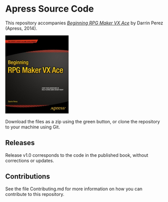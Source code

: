 # Apress Source Code

This repository accompanies [*Beginning RPG Maker VX Ace*](http://www.apress.com/9781484207857) by Darrin Perez (Apress, 2014).

![Cover image](9781484207857.jpg)

Download the files as a zip using the green button, or clone the repository to your machine using Git.

## Releases

Release v1.0 corresponds to the code in the published book, without corrections or updates.

## Contributions

See the file Contributing.md for more information on how you can contribute to this repository.
